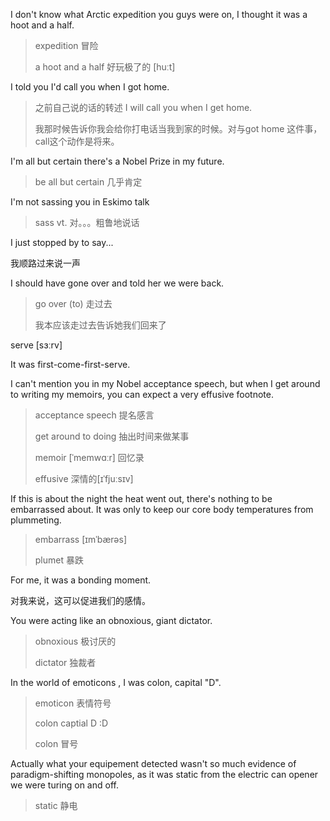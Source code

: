 I don't know what Arctic expedition you guys were on, I thought it was a hoot and a half.

> expedition 冒险
>
> a hoot and a half 好玩极了的 [huːt]

I told you I'd call you when I got home.

> 之前自己说的话的转述 I will call you when I get home. 
>
> 我那时候告诉你我会给你打电话当我到家的时候。对与got home 这件事，call这个动作是将来。

I'm all but certain there's a Nobel Prize in my future.

> be all but certain 几乎肯定

I'm not sassing you in Eskimo talk

> sass vt. 对。。。粗鲁地说话

I just stopped by to say...

我顺路过来说一声

I should have gone over and told her we were back.

> go over (to) 走过去
>
> 我本应该走过去告诉她我们回来了

serve [sɜːrv] 

It was first-come-first-serve.

I can't mention you in my Nobel acceptance speech, but when I get around to writing my memoirs, you can expect a very effusive footnote.

> acceptance speech 提名感言
>
> get around to doing 抽出时间来做某事
>
> memoir [ˈmemwɑːr] 回忆录
>
> effusive 深情的[ɪˈfjuːsɪv]

If this is about the night the heat went out, there's nothing to be embarrassed about. It was only to keep our core body temperatures from plummeting.

> embarrass [ɪmˈbærəs]
>
> plumet 暴跌

For me, it was a bonding moment.

对我来说，这可以促进我们的感情。

You were acting like an obnoxious, giant dictator.

> obnoxious 极讨厌的
>
> dictator 独裁者

In the world of emoticons , I was colon, capital "D".

> emoticon 表情符号
>
> colon captial D :D
>
> colon 冒号

Actually what your equipement detected wasn't so much evidence of paradigm-shifting monopoles, as it was static from the electric can opener we were turing on and off.

> static 静电